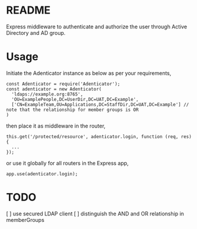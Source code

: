 README
====

Express middleware to authenticate and authorize the user through Active Directory and AD group.

# Usage

Initiate the Adenticator instance as below as per your requirements,
```
const Adenticator = require('Adenticator');
const adenticator = new Adenticator(
  'ldaps://example.org:8765',
  'OU=ExamplePeople,DC=UserDir,DC=UAT,DC=Example',
  ['CN=ExampleTeam,OU=Applications,DC=StaffDir,DC=UAT,DC=Example'] // note that the relationship for member groups is OR
)
```
then place it as middleware in the router,
```
this.get('/protected/resource', adenticator.login, function (req, res) {
  ...  
});
```
or use it globally for all routers in the Express app,
```
app.use(adenticator.login);
```

# TODO

[ ] use secured LDAP client
[ ] distinguish the AND and OR relationship in memberGroups